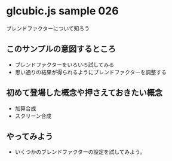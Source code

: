 # glcubic.js sample 026

ブレンドファクターについて知ろう

## このサンプルの意図するところ

* ブレンドファクターをいろいろ試してみる
* 思い通りの結果が得られるようにブレンドファクターを調整する

## 初めて登場した概念や押さえておきたい概念

* 加算合成
* スクリーン合成

## やってみよう

* いくつかのブレンドファクターの設定を試してみよう。



